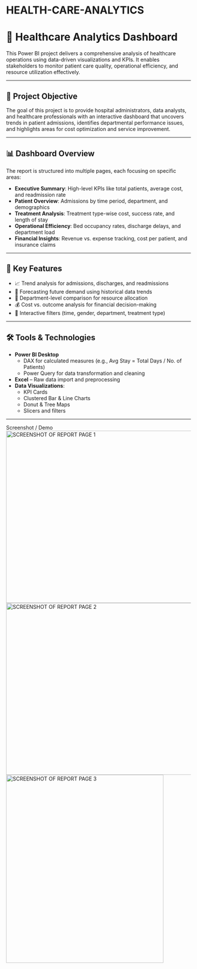 # HEALTH-CARE-ANALYTICS
# 🏥 Healthcare Analytics Dashboard

This Power BI project delivers a comprehensive analysis of healthcare operations using data-driven visualizations and KPIs. It enables stakeholders to monitor patient care quality, operational efficiency, and resource utilization effectively.

---

## 📌 Project Objective

The goal of this project is to provide hospital administrators, data analysts, and healthcare professionals with an interactive dashboard that uncovers trends in patient admissions, identifies departmental performance issues, and highlights areas for cost optimization and service improvement.

---

## 📊 Dashboard Overview

The report is structured into multiple pages, each focusing on specific areas:

- **Executive Summary**: High-level KPIs like total patients, average cost, and readmission rate
- **Patient Overview**: Admissions by time period, department, and demographics
- **Treatment Analysis**: Treatment type-wise cost, success rate, and length of stay
- **Operational Efficiency**: Bed occupancy rates, discharge delays, and department load
- **Financial Insights**: Revenue vs. expense tracking, cost per patient, and insurance claims

---

## 🚀 Key Features

- 📈 Trend analysis for admissions, discharges, and readmissions
- 🧠 Forecasting future demand using historical data trends
- 🏥 Department-level comparison for resource allocation
- 💰 Cost vs. outcome analysis for financial decision-making
- 📍 Interactive filters (time, gender, department, treatment type)

---

## 🛠 Tools & Technologies

- **Power BI Desktop**
  - DAX for calculated measures (e.g., Avg Stay = Total Days / No. of Patients)
  - Power Query for data transformation and cleaning
- **Excel** – Raw data import and preprocessing
- **Data Visualizations**:
  - KPI Cards
  - Clustered Bar & Line Charts
  - Donut & Tree Maps
  - Slicers and filters

---

Screenshot / Demo
<img width="823" height="469" alt="SCREENSHOT OF REPORT PAGE 1" src="https://github.com/user-attachments/assets/c01b63cd-f2d9-4b1a-99a6-4e1ad6b89f9a" />
<img width="822" height="468" alt="SCREENSHOT OF REPORT PAGE 2" src="https://github.com/user-attachments/assets/d2436206-0dff-4857-978b-4eabdaf582dd" />
<img width="429" height="512" alt="SCREENSHOT OF REPORT PAGE 3" src="https://github.com/user-attachments/assets/78505515-fad2-42d4-9298-8bd203a67d44" />


